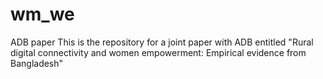 # wm_we
ADB paper
This is the repository for a joint paper with ADB entitled "Rural digital connectivity and women empowerment: Empirical evidence from Bangladesh"
